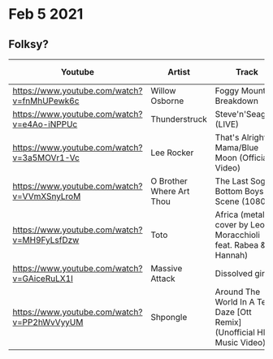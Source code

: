 # Feb 5 2021
## Folksy?
|Youtube|Artist|Track|Album|Year|Track #|Album|
|-------|------|-----|-----|----|-------|-----|
|https://www.youtube.com/watch?v=fnMhUPewk6c |Willow Osborne | Foggy Mountain Breakdown
|https://www.youtube.com/watch?v=e4Ao-iNPPUc |Thunderstruck | Steve'n'Seagulls (LIVE)
|https://www.youtube.com/watch?v=3a5MOVr1-Vc |Lee Rocker | That's Alright Mama/Blue Moon (Official Video)
|https://www.youtube.com/watch?v=VVmXSnyLroM |O Brother Where Art Thou | The Last Soggy Bottom Boys Scene (1080p)
|https://www.youtube.com/watch?v=MH9FyLsfDzw |Toto | Africa (metal cover by Leo Moracchioli feat. Rabea & Hannah)
|https://www.youtube.com/watch?v=GAiceRuLX1I |Massive Attack | Dissolved girl|Mezzanine|1998|6|3|
|https://www.youtube.com/watch?v=PP2hWvVyyUM |Shpongle | Around The World In A Tea Daze [Ott Remix] (Unofficial HD Music Video)
